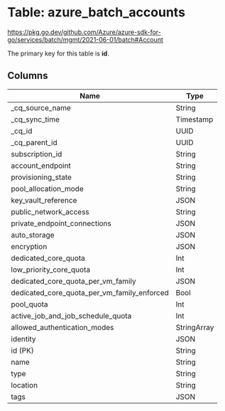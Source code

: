 # Table: azure_batch_accounts

https://pkg.go.dev/github.com/Azure/azure-sdk-for-go/services/batch/mgmt/2021-06-01/batch#Account

The primary key for this table is **id**.



## Columns
| Name          | Type          |
| ------------- | ------------- |
|_cq_source_name|String|
|_cq_sync_time|Timestamp|
|_cq_id|UUID|
|_cq_parent_id|UUID|
|subscription_id|String|
|account_endpoint|String|
|provisioning_state|String|
|pool_allocation_mode|String|
|key_vault_reference|JSON|
|public_network_access|String|
|private_endpoint_connections|JSON|
|auto_storage|JSON|
|encryption|JSON|
|dedicated_core_quota|Int|
|low_priority_core_quota|Int|
|dedicated_core_quota_per_vm_family|JSON|
|dedicated_core_quota_per_vm_family_enforced|Bool|
|pool_quota|Int|
|active_job_and_job_schedule_quota|Int|
|allowed_authentication_modes|StringArray|
|identity|JSON|
|id (PK)|String|
|name|String|
|type|String|
|location|String|
|tags|JSON|